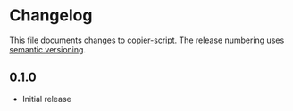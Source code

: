 # Changelog

This file documents changes to [copier-script](https://your.repo.url.here). The release numbering uses [semantic versioning](http://semver.org).

## 0.1.0

* Initial release
